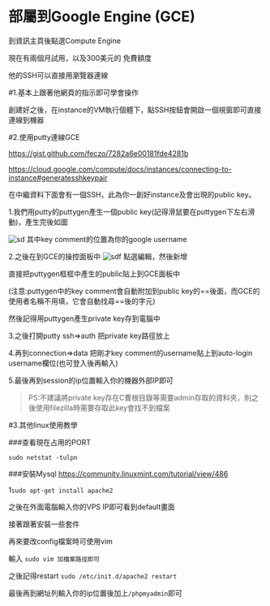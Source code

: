 # 部屬到Google Engine (GCE)

到資訊主頁後點選Compute Engine

現在有兩個月試用，以及300美元的
免費額度

他的SSH可以直接用瀏覽器連線

#1.基本上跟著他網頁的指示即可學會操作

創建好之後，在instance的VM執行個體下，點SSH按鈕會開啟一個視窗即可直接連線到機器

#2.使用putty連線GCE

https://gist.github.com/feczo/7282a6e00181fde4281b

https://cloud.google.com/compute/docs/instances/connecting-to-instance#generatesshkeypair

在中繼資料下面會有一個SSH，此為你一創好instance及會出現的public key。

1.我們用putty的puttygen產生一個public key(記得滑鼠要在puttygen下左右滑動)，產生完後如圖

![sd](https://cloud.githubusercontent.com/assets/11001914/17313515/f3772046-588e-11e6-871c-8a2fc8f4aa4b.png)
其中key comment的位置為你的google username

2.之後在到GCE的操控面板中
![sdf](https://cloud.githubusercontent.com/assets/11001914/17313557/2e8ce472-588f-11e6-8adf-d3799683c7f9.png)
點選編輯，然後新增

直接把puttygen框框中產生的public貼上到GCE面板中

(注意:puttygen中的key comment會自動附加到public key的==後面，而GCE的使用者名稱不用填，它會自動找尋==後的字元)

然後記得用puttygen產生private key存到電腦中

3.之後打開putty ssh=>auth 把private key路徑放上

4.再到connection=>data 把剛才key comment的username貼上到auto-login username欄位(也可登入後再輸入)

5.最後再到session的ip位置輸入你的機器外部IP即可


>PS:不建議將private key存在C曹根目錄等需要admin存取的資料夾，則之後使用filezilla時需要存取此key會找不到檔案

#3.其他linux使用教學

###查看現在占用的PORT

`sudo netstat -tulpn`

###安裝Mysql
https://community.linuxmint.com/tutorial/view/486

1`sudo apt-get install apache2`

之後在外面電腦輸入你的VPS IP即可看到default畫面

接著跟著安裝一些套件

再來要改config檔案時可使用vim

輸入 `sudo vim 加檔案路徑即可`

之後記得restart `sudo /etc/init.d/apache2 restart`

最後再到網址列輸入你的ip位置後加上`/phpmyadmin`即可




